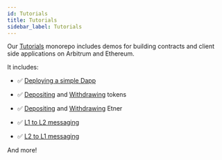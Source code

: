 ```yaml
---
id: Tutorials
title: Tutorials
sidebar_label: Tutorials
---
```


Our [Tutorials](https://github.com/OffchainLabs/arbitrum-interop-quickstart/tree/final-review) monorepo includes demos for building contracts and client side applications on Arbitrum and Ethereum.

It includes:

- ✅ [Deploying a simple Dapp](https://github.com/OffchainLabs/arbitrum-tutorials/packages/demo-dapp-pet-shop)

- ✅ [Depositing](https://github.com/OffchainLabs/arbitrum-tutorials/packages/token_deposit) and [Withdrawing](https://github.com/OffchainLabs/arbitrum-tutorials/packages/token_withdraw) tokens

- ✅ [Depositing](https://github.com/OffchainLabs/arbitrum-tutorials/packages/ether_deposit) and [Withdrawing](https://github.com/OffchainLabs/arbitrum-tutorials/packages/ether_withdraw) Etner

- ✅ [L1 to L2 messaging](https://github.com/OffchainLabs/arbitrum-tutorials/packages/greeter)
- ✅ [L2 to L1 messaging](https://github.com/OffchainLabs/arbitrum-tutorials/packages/outbox-execute)

And more!
